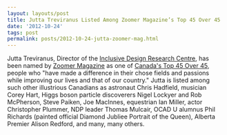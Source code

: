 ```yaml
---
layout: layouts/post
title: Jutta Treviranus Listed Among Zoomer Magazine’s Top 45 Over 45
date: '2012-10-24'
tags: post
permalink: posts/2012-10-24-jutta-zoomer-mag.html
---
```

<p>
                    Jutta Treviranus, Director of the <a href="http://idrc.ocadu.ca">Inclusive Design Research Centre</a>, has been named by <a href="http://www.zoomermag.com/">Zoomer Magazine</a> as one of <a href="http://www.everythingzoomer.com/arts-entertainment/stars-royals/2012/10/05/the-3rd-annual-zoomer-list-canadas-top-45-over-45-jutta-treviranus/">Canada's Top 45 Over 45</a>, people who "have made a difference in their chose fields and passions while improving our lives and that of our country." Jutta is listed among such other illustrious Canadians as astronaut Chris Hadfield, musician Corey Hart, Higgs boson particle discoverers Nigel Lockyer and Rob McPherson, Steve Paiken, Joe MacInnes, equestrian Ian Miller, actor Christopher Plummer, NDP leader Thomas Mulcair, OCAD U alumnus Phil Richards (painted official Diamond Jubliee Portrait of the Queen), Alberta Premier Alison Redford, and many, many others.
                </p>
       
